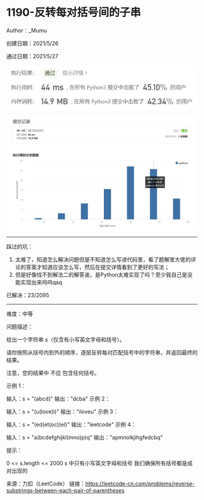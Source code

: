 # 1190-反转每对括号间的子串

Author：_Mumu

创建日期：2021/5/26

通过日期：2021/5/27

![](https://github.com/Mumulhy/LeetCode/blob/master/1190-反转每对括号间的子串/通过截图2.jpg)

![](https://github.com/Mumulhy/LeetCode/blob/master/1190-反转每对括号间的子串/通过截图1.jpg)

*****

踩过的坑：

1. 太难了，知道怎么解决问题但是不知道怎么写进代码里，看了题解里大佬的评论的答案才知道应该怎么写，然后在提交详情看到了更好的写法；
2. 但是好像找不到解法二的解答诶，是Python太难实现了吗？至少我自己是没能实现出来呜呜qaq

已解决：23/2095

*****

难度：中等

问题描述：

给出一个字符串 s（仅含有小写英文字母和括号）。

请你按照从括号内到外的顺序，逐层反转每对匹配括号中的字符串，并返回最终的结果。

注意，您的结果中 不应 包含任何括号。

 

示例 1：

输入：s = "(abcd)"
输出："dcba"
示例 2：

输入：s = "(u(love)i)"
输出："iloveu"
示例 3：

输入：s = "(ed(et(oc))el)"
输出："leetcode"
示例 4：

输入：s = "a(bcdefghijkl(mno)p)q"
输出："apmnolkjihgfedcbq"


提示：

0 <= s.length <= 2000
s 中只有小写英文字母和括号
我们确保所有括号都是成对出现的

来源：力扣（LeetCode）
链接：https://leetcode-cn.com/problems/reverse-substrings-between-each-pair-of-parentheses
